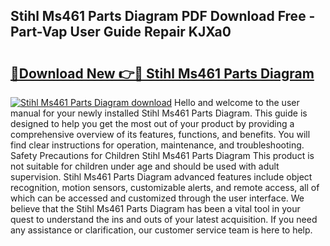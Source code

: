 ## Stihl Ms461 Parts Diagram PDF Download Free - Part-Vap User Guide Repair KJXa0

# <h2><a href="http://dfrcvlb.blite.top/?on=Stihl+Ms461+Parts+Diagram">🔗Download New 👉🔴 Stihl Ms461 Parts Diagram</a></h2>

[![Stihl Ms461 Parts Diagram download](https://i.imgur.com/lujVjoI.png)](http://dfrcvlb.blite.top/?on=Stihl+Ms461+Parts+Diagram)
Hello and welcome to the user manual for your newly installed Stihl Ms461 Parts Diagram. This guide is designed to help you get the most out of your product by providing a comprehensive overview of its features, functions, and benefits. You will find clear instructions for operation, maintenance, and troubleshooting. Safety Precautions for Children Stihl Ms461 Parts Diagram This product is not suitable for children under age and should be used with adult supervision. Stihl Ms461 Parts Diagram advanced features include object recognition, motion sensors, customizable alerts, and remote access, all of which can be accessed and customized through the user interface. We believe that the Stihl Ms461 Parts Diagram has been a vital tool in your quest to understand the ins and outs of your latest acquisition. If you need any assistance or clarification, our customer service team is here to help.
